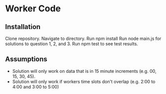 # Worker Code

## Installation

Clone repository.
Navigate to directory.
Run npm install
Run node main.js for solutions to question 1, 2, and 3.
Run npm test to see test results.

## Assumptions

- Solution will only work on data that is in 15 minute increments (e.g. 00, 15, 30, 45).
- Solution will only work if workers time slots don't overlap (e.g. 2:00 to 4:00 and 3:00 to 5:00)
